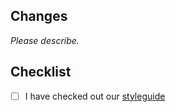 ## Changes

*Please describe.*

## Checklist

- [ ] I have checked out our [styleguide](https://github.com/PostHog/posthog.com/blob/master/STYLEGUIDE.md)

